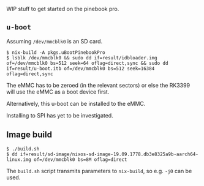 WIP stuff to get started on the pinebook pro.

## `u-boot`

Assuming `/dev/mmcblk0` is an SD card.

```
$ nix-build -A pkgs.uBootPinebookPro
$ lsblk /dev/mmcblk0 && sudo dd if=result/idbloader.img of=/dev/mmcblk0 bs=512 seek=64 oflag=direct,sync && sudo dd if=result/u-boot.itb of=/dev/mmcblk0 bs=512 seek=16384 oflag=direct,sync
```

The eMMC has to be zeroed (in the relevant sectors) or else the RK3399 will use
the eMMC as a boot device first.

Alternatively, this u-boot can be installed to the eMMC.

Installing to SPI has yet to be investigated.

## Image build

```
$ ./build.sh
$ dd if=result/sd-image/nixos-sd-image-19.09.1778.db3e8325a9b-aarch64-linux.img of=/dev/mmcblk0 bs=8M oflag=direct
```

The `build.sh` script transmits parameters to `nix-build`, so e.g. `-j0` can be used.
